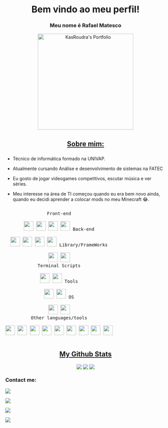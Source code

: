 <h1 align="center">Bem vindo ao meu perfil!</h1>
<h3 align="center">Meu nome é Rafael Matesco</h3>
<p align="center">
<a href="https://kasroudra.github.io/" target="_blank"><img align="center" src="https://media1.tenor.com/m/rEd35Rfq3m4AAAAd/cat-work-in-progress.gif" alt="KasRoudra's Portfolio" height="300" width="300"></a>
</p>
<h2 align="center"><u>Sobre mim:</u></h2>
<p align="center">

 - Técnico de informática formado na UNIVAP.

 - Atualmente cursando Análise e desenvolvimento de sistemas na FATEC
 
 - Eu gosto de jogar videogames competitivos, escutar música e ver séries.

 - Meu interesse na área de TI começou quando eu era bem novo ainda, quando eu decidi aprender a colocar mods no meu Minecraft 😂.

</p>

<p style="display: inline-block;" align="center">
  <kbd>
    <kbd>Front-end</kbd>
    <br>
    <br>
    <img width="30px" src="https://cdn.jsdelivr.net/gh/devicons/devicon/icons/html5/html5-original.svg" /> 
    <img width="30px" src="https://cdn.jsdelivr.net/gh/devicons/devicon/icons/css3/css3-plain.svg" /> 
    <img width="30px" src="https://cdn.jsdelivr.net/gh/devicons/devicon/icons/javascript/javascript-original.svg" />
    <img width="30px" src="https://cdn.jsdelivr.net/gh/devicons/devicon/icons/typescript/typescript-original.svg" />
  </kbd>
  <kbd>
    <kbd>Back-end</kbd>
    <br>
    <br>
    <img width="30px" src="https://cdn.jsdelivr.net/gh/devicons/devicon/icons/php/php-original.svg" />
    <img width="30px" src="https://cdn.jsdelivr.net/gh/devicons/devicon/icons/nodejs/nodejs-original.svg" />
    <img width="30px" src="https://cdn.jsdelivr.net/gh/devicons/devicon/icons/javascript/javascript-original.svg" />
    <img width="30px" src="https://cdn.jsdelivr.net/gh/devicons/devicon/icons/typescript/typescript-original.svg" />
  </kbd>
  <kbd>
    <kbd>Library/FrameWorks</kbd>
    <br>
    <br>
    <img width="30px" src="https://cdn.jsdelivr.net/gh/devicons/devicon/icons/bootstrap/bootstrap-original.svg" />
    <img width="30px" src="https://cdn.jsdelivr.net/gh/devicons/devicon/icons/react/react-original.svg" />
  </kbd>
  <br>
  <kbd>
    <kbd>Terminal Scripts</kbd>
    <br>
    <br>
    <img width="30px" src="https://cdn.jsdelivr.net/gh/devicons/devicon/icons/python/python-plain.svg" />
    <img width="30px" src="https://cdn.jsdelivr.net/gh/devicons/devicon/icons/bash/bash-original.svg" />
  </kbd>
  <kbd>
    <kbd>Tools</kbd>
    <br>
    <br>
    <img width="30px" src="https://cdn.jsdelivr.net/gh/devicons/devicon/icons/vscode/vscode-original.svg" />
    <img width="30px" src="https://github.githubassets.com/assets/GitHub-Mark-ea2971cee799.png" />
  </kbd>
  <kbd>
    <kbd>OS</kbd>
    <br>
    <br>
    <img width="30px" src="https://cdn.jsdelivr.net/gh/devicons/devicon/icons/android/android-original.svg" />
    <img width="30px" src="https://cdn.jsdelivr.net/gh/devicons/devicon/icons/windows8/windows8-original.svg" />
  </kbd>
 <br>
 <kbd>
    <kbd>Other languages/tools</kbd>
    <br>
    <br>
    <img width="30px" src="https://cdn.jsdelivr.net/gh/devicons/devicon/icons/python/python-original.svg" />
    <img width="30px" src="https://cdn.jsdelivr.net/gh/devicons/devicon/icons/flask/flask-original.svg" />
    <img width="30px" src="https://cdn.jsdelivr.net/gh/devicons/devicon/icons/php/php-original.svg" />
    <img width="30px" src="https://cdn.jsdelivr.net/gh/devicons/devicon/icons/java/java-original.svg" />
    <img width="30px" src="https://cdn.jsdelivr.net/gh/devicons/devicon/icons/cplusplus/cplusplus-original.svg" />
    <img width="30px" src="https://cdn.jsdelivr.net/gh/devicons/devicon/icons/csharp/csharp-original.svg" />
    <img width="30px" src="https://cdn.jsdelivr.net/gh/devicons/devicon/icons/nodejs/nodejs-original.svg" />
    <img width="30px" src="https://cdn.jsdelivr.net/gh/devicons/devicon/icons/mysql/mysql-original.svg" />
    <img width="30px" src="https://cdn.jsdelivr.net/gh/devicons/devicon/icons/mongodb/mongodb-original.svg" />

  </kbd>
</p>

<h2 align="center"><u>My Github Stats</u></h2>
<p align="center">
<img align="center" src="https://github-readme-stats.vercel.app/api/top-langs/?username=RafaMatesco&layout=compact&theme=dark&langs_count=10&exclude_repo=kasweb">
<img align="center" src="https://github-readme-stats.vercel.app/api?username=RafaMatesco&count_private=true&show_icons=trueline_height=21&theme=dark">	
<img align="center" src="https://github-readme-streak-stats.herokuapp.com/?user=RafaMatesco&theme=dark">
</p>

### Contact me:

<a href="https://github.com/RafaMatesco" target="_blank"><img src="https://img.shields.io/badge/Github-RafaMatesco-green?style=for-the-badge&logo=github"></a>

<a href="https://www.linkedin.com/in/rafael-giordano-matesco-0a06b9227/" target="_blank"><img src="https://img.shields.io/badge/LinkedIn-rafael-0077B5?style=for-the-badge&logo=linkedin&logoColor=white"></a>

<a href="https://instagram.com/rafaelmatesco" target="_blank"><img src="https://img.shields.io/badge/Instagram-@rafaelmatesco-ff69b4?style=for-the-badge&logo=instagram&logoColor=white"></a>

<a href="mailto:kasroudrakrd@gmail.com" target="_blank"><img src="https://img.shields.io/badge/Email-matescorapha@gmail.com-teal?style=for-the-badge&logo=gmail"></a>

